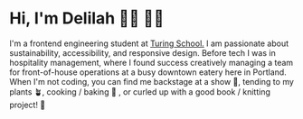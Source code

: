 # Hi, I'm Delilah 👋🏻 👩‍💻

I'm a frontend engineering student at [Turing School.](https://turing.edu/) I am passionate about sustainability, accessibility, and responsive design. Before tech I was in hospitality management, where I found success creatively managing a team for front-of-house operations at a busy downtown eatery here in Portland. 
When I'm not coding, you can find me backstage at a show 🎤, tending to my plants 🪴, cooking / baking 🍰 , or curled up with a good book / knitting project! 🧶 


